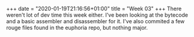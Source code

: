 +++
date = "2020-01-19T21:16:56+01:00"
title = "Week 03"
+++
There weren't lot of dev time this week either. I've been looking at the bytecode and a basic assembler and disassembler for it. I've also commited a few rouge files found in the euphoria repo, but nothing major.
